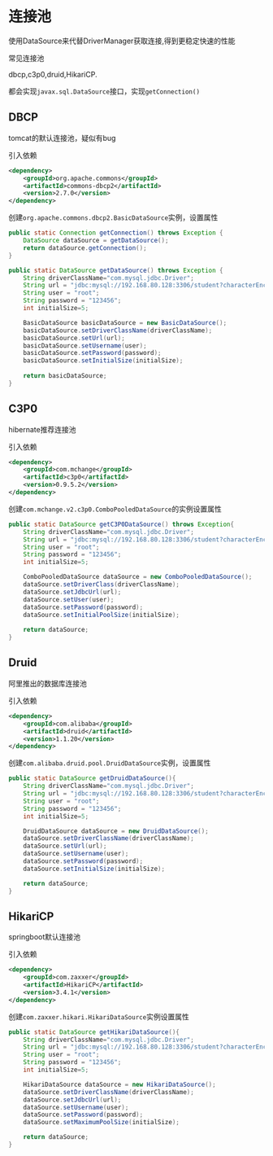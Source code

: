 # 连接池

使用DataSource来代替DriverManager获取连接,得到更稳定快速的性能

常见连接池

dbcp,c3p0,druid,HikariCP.

都会实现`javax.sql.DataSource`接口，实现`getConnection()`

## DBCP

tomcat的默认连接池，疑似有bug

引入依赖

```xml
<dependency>
    <groupId>org.apache.commons</groupId>
    <artifactId>commons-dbcp2</artifactId>
    <version>2.7.0</version>
</dependency>
```

创建`org.apache.commons.dbcp2.BasicDataSource`实例，设置属性

```java
public static Connection getConnection() throws Exception {
    DataSource dataSource = getDataSource();
    return dataSource.getConnection();
}

public static DataSource getDataSource() throws Exception {
    String driverClassName="com.mysql.jdbc.Driver";
    String url = "jdbc:mysql://192.168.80.128:3306/student?characterEncoding=utf8&useSSL=false";
    String user = "root";
    String password = "123456";
    int initialSize=5;

    BasicDataSource basicDataSource = new BasicDataSource();
    basicDataSource.setDriverClassName(driverClassName);
    basicDataSource.setUrl(url);
    basicDataSource.setUsername(user);
    basicDataSource.setPassword(password);
    basicDataSource.setInitialSize(initialSize);
    
    return basicDataSource;
}
```



## C3P0

hibernate推荐连接池

引入依赖

```xml
<dependency>
    <groupId>com.mchange</groupId>
    <artifactId>c3p0</artifactId>
    <version>0.9.5.2</version>
</dependency>
```

创建`com.mchange.v2.c3p0.ComboPooledDataSource`的实例设置属性

```java
public static DataSource getC3P0DataSource() throws Exception{
    String driverClassName="com.mysql.jdbc.Driver";
    String url = "jdbc:mysql://192.168.80.128:3306/student?characterEncoding=utf8&useSSL=false";
    String user = "root";
    String password = "123456";
    int initialSize=5;

    ComboPooledDataSource dataSource = new ComboPooledDataSource();
    dataSource.setDriverClass(driverClassName);
    dataSource.setJdbcUrl(url);
    dataSource.setUser(user);
    dataSource.setPassword(password);
    dataSource.setInitialPoolSize(initialSize);
    
    return dataSource;
}
```



## Druid

阿里推出的数据库连接池

引入依赖

```xml
<dependency>
    <groupId>com.alibaba</groupId>
    <artifactId>druid</artifactId>
    <version>1.1.20</version>
</dependency>
```

创建`com.alibaba.druid.pool.DruidDataSource`实例，设置属性

```java
public static DataSource getDruidDataSource(){
    String driverClassName="com.mysql.jdbc.Driver";
    String url = "jdbc:mysql://192.168.80.128:3306/student?characterEncoding=utf8&useSSL=false";
    String user = "root";
    String password = "123456";
    int initialSize=5;

    DruidDataSource dataSource = new DruidDataSource();
    dataSource.setDriverClassName(driverClassName);
    dataSource.setUrl(url);
    dataSource.setUsername(user);
    dataSource.setPassword(password);
    dataSource.setInitialSize(initialSize);

    return dataSource;
}
```



## HikariCP

springboot默认连接池

引入依赖

```xml
<dependency>
    <groupId>com.zaxxer</groupId>
    <artifactId>HikariCP</artifactId>
    <version>3.4.1</version>
</dependency>
```

创建`com.zaxxer.hikari.HikariDataSource`实例设置属性

```java
public static DataSource getHikariDataSource(){
    String driverClassName="com.mysql.jdbc.Driver";
    String url = "jdbc:mysql://192.168.80.128:3306/student?characterEncoding=utf8&useSSL=false";
    String user = "root";
    String password = "123456";
    int initialSize=5;

    HikariDataSource dataSource = new HikariDataSource();
    dataSource.setDriverClassName(driverClassName);
    dataSource.setJdbcUrl(url);
    dataSource.setUsername(user);
    dataSource.setPassword(password);
    dataSource.setMaximumPoolSize(initialSize);

    return dataSource;
}
```


